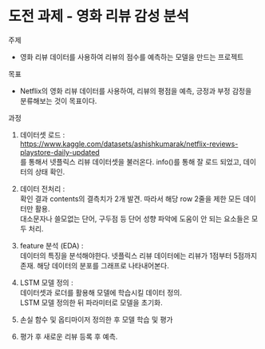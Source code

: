 # 도전 과제 - 영화 리뷰 감성 분석  

주제  

- 영화 리뷰 데이터를 사용하여 리뷰의 점수를 예측하는 모델을 만드는 프로젝트  

목표  

- Netflix의 영화 리뷰 데이터를 사용하여, 리뷰의 평점을 예측, 긍정과 부정 감정을 분류해보는 것이 목표이다.

과정  

1. 데이터셋 로드 :  
https://www.kaggle.com/datasets/ashishkumarak/netflix-reviews-playstore-daily-updated  
를 통해서 넷플릭스 리뷰 데이터셋을 불러온다. info()를 통해 잘 로드 되었고, 데이터의 상태 확인.  

2. 데이터 전처리 :  
확인 결과 contents의 결측치가 2개 발견. 따라서 해당 row 2줄을 제한 모든 데이터만 활용.  
대소문자나 쓸모없는 단어, 구두점 등 단어 성향 파악에 도움이 안 되는 요소들은 모두 처리.  

3. feature 분석 (EDA) :  
데이터의 특징을 분석해야한다. 넷플릭스 리뷰 데이터에는 리뷰가 1점부터 5점까지 존재. 해당 데이터의 분포를 그래프로 나타내어본다.

4. LSTM 모델 정의 :  
데이터셋과 로더를 활용해 모델에 학습시킬 데이터 정의.  
LSTM 모델 정의한 뒤 파라미터로 모델을 초기화.  

5. 손실 함수 및 옵티마이저 정의한 후 모델 학습 및 평가

6. 평가 후 새로운 리뷰 등록 후 예측.